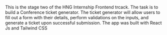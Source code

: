 This is the stage two of the HNG Internship Frontend trcack. The task is to build a Conference ticket generator. The ticket generator will allow users to fill out a form with their details, perform validations on the inputs, and generate a ticket upon successful submission.
The app was built with React Js and Tailwind CSS
